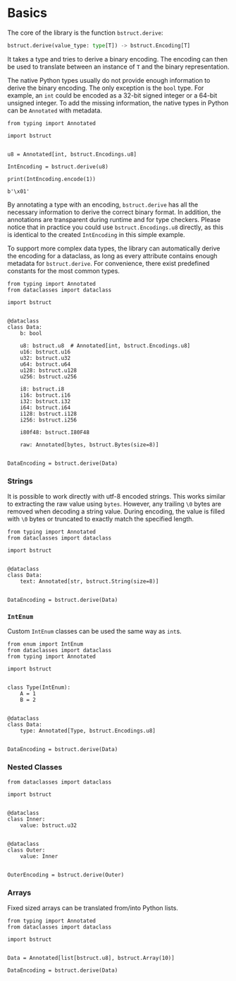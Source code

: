 # Basics

The core of the library is the function `bstruct.derive`:

```python
bstruct.derive(value_type: type[T]) -> bstruct.Encoding[T]
```

It takes a type and tries to derive a binary encoding.
The encoding can then be used to translate between an instance of `T` and
the binary representation.

The native Python types usually do not provide enough information to derive
the binary encoding.
The only exception is the `bool` type.
For example, an `int` could be encoded as a 32-bit signed integer or a 64-bit
unsigned integer.
To add the missing information, the native types in Python can
be `Annotated` with metadata.

```{testcode}
from typing import Annotated

import bstruct


u8 = Annotated[int, bstruct.Encodings.u8]

IntEncoding = bstruct.derive(u8)

print(IntEncoding.encode(1))
```

```{testoutput}
b'\x01'
```

By annotating a type with an encoding, `bstruct.derive` has all the necessary information
to derive the correct binary format.
In addition, the annotations are transparent during runtime and for type checkers.
Please notice that in practice you could use `bstruct.Encodings.u8` directly, as this is
identical to the created `IntEncoding` in this simple example.

To support more complex data types, the library can automatically derive the encoding
for a dataclass, as long as every attribute contains enough metadata for `bstruct.derive`.
For convenience, there exist predefined constants for the most common types.

```{testcode}
from typing import Annotated
from dataclasses import dataclass

import bstruct


@dataclass
class Data:
    b: bool

    u8: bstruct.u8  # Annotated[int, bstruct.Encodings.u8]
    u16: bstruct.u16
    u32: bstruct.u32
    u64: bstruct.u64
    u128: bstruct.u128
    u256: bstruct.u256

    i8: bstruct.i8
    i16: bstruct.i16
    i32: bstruct.i32
    i64: bstruct.i64
    i128: bstruct.i128
    i256: bstruct.i256

    i80f48: bstruct.I80F48

    raw: Annotated[bytes, bstruct.Bytes(size=8)]


DataEncoding = bstruct.derive(Data)
```

### Strings

It is possible to work directly with utf-8 encoded strings.
This works similar to extracting the raw value using `bytes`.
However, any trailing `\0` bytes are removed when decoding a string value.
During encoding, the value is filled with `\0` bytes or truncated to exactly match the specified length.

```{testcode}
from typing import Annotated
from dataclasses import dataclass

import bstruct


@dataclass
class Data:
    text: Annotated[str, bstruct.String(size=8)]


DataEncoding = bstruct.derive(Data)
```

### `IntEnum`

Custom `IntEnum` classes can be used the same way as `int`s.

```{testcode}
from enum import IntEnum
from dataclasses import dataclass
from typing import Annotated

import bstruct


class Type(IntEnum):
    A = 1
    B = 2


@dataclass
class Data:
    type: Annotated[Type, bstruct.Encodings.u8]


DataEncoding = bstruct.derive(Data)
```

### Nested Classes

```{testcode}
from dataclasses import dataclass

import bstruct


@dataclass
class Inner:
    value: bstruct.u32


@dataclass
class Outer:
    value: Inner


OuterEncoding = bstruct.derive(Outer)
```

### Arrays

Fixed sized arrays can be translated from/into Python lists.

```{testcode}
from typing import Annotated
from dataclasses import dataclass

import bstruct


Data = Annotated[list[bstruct.u8], bstruct.Array(10)]

DataEncoding = bstruct.derive(Data)
```

